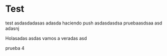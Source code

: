 # Test
test
asdasdadasas
adasda haciendo push
asdasdasdsa
pruebaasdsaa
asd
adasnj

Holasadas
asdas vamos a veradas
asd



prueba 4